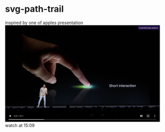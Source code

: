 # svg-path-trail
inspired by one of apples presentation
![apple presentation preview](https://raw.githubusercontent.com/gobinda-das-dev/svg-path-trail/refs/heads/main/public/preview.png)
watch at 15:09